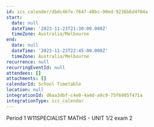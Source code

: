 ```yaml
---
id: ics_calender/dbdc46fe-f647-48bc-90ed-9236b6d4f04a
start:
  date: null
  dateTime: '2023-11-23T21:30:00.000Z'
  timeZone: Australia/Melbourne
end:
  date: null
  dateTime: '2023-11-23T22:45:00.000Z'
  timeZone: Australia/Melbourne
recurrence: null
recurringEventId: null
attendees: []
attachments: []
calendarId: School Timetable
location: null
integrationId: d6aa3dbf-c4e0-4a4d-a9c9-75f6905f471a
integrationType: ics_calendar
---
```

Period 1
W11SPECIALIST MATHS - UNIT 1/2 exam 2
